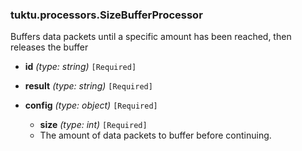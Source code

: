 ### tuktu.processors.SizeBufferProcessor
Buffers data packets until a specific amount has been reached, then releases the buffer

  * **id** *(type: string)* `[Required]`

  * **result** *(type: string)* `[Required]`

  * **config** *(type: object)* `[Required]`

    * **size** *(type: int)* `[Required]`
    - The amount of data packets to buffer before continuing.
 
